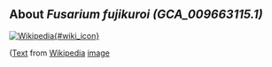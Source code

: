 
About *Fusarium fujikuroi (GCA\_009663115.1)* 
--------------------------------------------------------------

[![Wikipedia](/img/wikipedia_logo_v2_en.png){#wiki_icon}](http://en.wikipedia.org)


([Text](http://en.wikipedia.org) from [Wikipedia](http://en.wikipedia.org/) 
[image](https://commons.wikimedia.org/wiki/File:Gibberella_fujikuroi.jpg)
